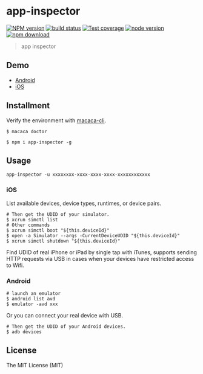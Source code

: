 # app-inspector

[![NPM version][npm-image]][npm-url]
[![build status][travis-image]][travis-url]
[![Test coverage][coveralls-image]][coveralls-url]
[![node version][node-image]][node-url]
[![npm download][download-image]][download-url]

[npm-image]: https://img.shields.io/npm/v/app-inspector.svg?style=flat-square
[npm-url]: https://npmjs.org/package/app-inspector
[travis-image]: https://img.shields.io/travis/macacajs/app-inspector.svg?style=flat-square
[travis-url]: https://travis-ci.org/macacajs/app-inspector
[coveralls-image]: https://img.shields.io/coveralls/macacajs/app-inspector.svg?style=flat-square
[coveralls-url]: https://coveralls.io/r/macacajs/app-inspector?branch=master
[node-image]: https://img.shields.io/badge/node.js-%3E=_4-green.svg?style=flat-square
[node-url]: http://nodejs.org/download/
[download-image]: https://img.shields.io/npm/dm/app-inspector.svg?style=flat-square
[download-url]: https://npmjs.org/package/app-inspector

> app inspector

## Demo

- [Android](http://ww4.sinaimg.cn/large/6d308bd9gw1f6jev6p7eog20uo0k0npk.gif)
- [iOS](http://ww2.sinaimg.cn/large/6d308bd9gw1f6jevlycr4g20uo0k0u13.gif)

## Installment

Verify the environment with [macaca-cli](http://macacajs.github.io/macaca/environment-setup.html).

```shell
$ macaca doctor
```

```shell
$ npm i app-inspector -g
```

## Usage

```shell
app-inspector -u xxxxxxxx-xxxx-xxxx-xxxx-xxxxxxxxxxxx
```

### iOS

List available devices, device types, runtimes, or device pairs.

```shell
# Then get the UDID of your simulator.
$ xcrun simctl list
# Other commands
$ xcrun simctl boot "${this.deviceId}"
$ open -a Simulator --args -CurrentDeviceUDID "${this.deviceId}"
$ xcrun simctl shutdown "${this.deviceId}"
```

Find UDID of real iPhone or iPad by single tap with iTunes, supports sending HTTP requests via USB in cases when your devices have restricted access to Wifi.

### Android

```shell
# launch an emulator
$ android list avd
$ emulator -avd xxx
```

Or you can connect your real device with USB.

```shell
# Then get the UDID of your Android devices.
$ adb devices
```

## License

The MIT License (MIT)

